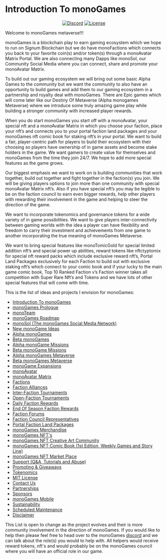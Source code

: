 <h1><strong>Introduction To monoGames</strong></h1>

<p align="center"> 
<a href="https://discord.gg/7mp3vy7y"><img src="https://img.shields.io/static/v1?logo=discord&label=&message=Discord&color=36393f&style=flat-square" alt="Discord"></a>
<a href="https://github.com/369gtech/MIT-License/blob/main/LICENSE"><img src="https://img.shields.io/github/license/antonkomarev/github-profile-views-counter.svg?&color=green&style=flat-square" alt="License"></a>
</p>

Welcome to monoGames metaverse!!!

monoGames is a blockchain play to earn gaming ecosystem which we hope to run on Signum Blockchain but we do have monoFactions which connects you back to your favorite coin(s) and/or token(s) through a monoAvatar Matrix Portal. We are also connecting many Dapps like monoSol, our Community Social Media where you can connect, share and promote your monoAvatar Matrix.

To build out our gaming ecosystem we will bring out some basic Alpha Games to the community but we want the community to also have an opportunity to build games and add them to our gaming ecosystem in a partnership and royalty deal with monoGames. There are Epic games which will come later like our Destiny Of Metaverse (Alpha monogames Metaverse) where we introduce some truly amazing game play while building a stronger community with increased player rewards.

When you do start monoGames you start off with a monoAvatar, your special nft and a monoAvatar Matrix in which you choose your faction, place your nft’s and connects you to your portal faction land packages and your monoGames nft comic book for staking nft’s in your portal. We want to build a fair, player-centric path for players to build their ecosystem with their choosing so players have ownership of in game assets and become stake holders in the game. We want gamers to create value for themselves and monoGames from the time they join 24/7. We hope to add more special features as the game grows.

Our biggest emphasis we want to work on is building communities that work together, build out together and fight together in the faction(s) you join. We will be giving players options to join more than one community with special monoAvatar Matrix nft’s. Also if you have special nft’s you may be legible to be on the faction council to earn even bigger rewards, help other players with rewarding their involvement in the game and helping to steer the direction of the game.

We want to incorporate tokenomics and governance tokens for a wide variety of in game possibilities. We want to give players inter-connectivity between gaming worlds with the idea a player can have flexibility and freedom to carry their investment and achievements from one game to another incorporating the true meaning of monoGames Metaverse.

We want to bring special features like monoTomicGold for special limited addition nft’s and special power up abilities, reward tokens like nftctyptomix for special nft reward packs which include exclusive reward nft’s, Portal Land Packages exclusively for each Faction to build out with exclusive staking nft’s which connect to your comic book and if your lucky to the main game comic book, Top 10 Ranked Faction v’s Faction winner takes all competition with Super Rare Nft’s and Tokens and we have lots of other special features that will come with time.

This is the list of ideas and projects I envision for monoGames:

<ul>
  <li><a href="https://github.com/369gtech/monoGames">Introduction To monoGames</a></li>
  <li><a href="https://github.com/369gtech/monoGames-Prologue">monoGames Prologue</a></li>
  <li><a href="https://github.com/369gtech/monoGames/blob/main/monoTeam">monoTeam</a></li>
  <li><a href="https://github.com/369gtech/monoGames-Roadmap">monoGames Roadmap</a></li>
  <li><a href="https://github.com/369gtech/monoGames-Social-Networks">monoSol (The monoGames Social Media Network)</a></li>
  <li><a href="https://github.com/369gtech/monoGames/blob/main/New%20monoGame%20Ideas">New monoGame Ideas</a></li>
  <li><a href="https://github.com/369gtech/Alpha-monoGames">Alpha monoGames</a></li>
  <li><a href="https://github.com/369gtech/Beta-monoGames">Beta monoGames</a></li>
  <li><a href="https://github.com/369gtech/Alpha-Missions">Alpha monoGame Missions</a></li>
  <li><a href="https://github.com/369gtech/Beta-Missions">Beta monoGame Missions</a></li>
  <li><a href="https://github.com/369gtech/Alpha-monoMetavers">Alpha monoGames Metaverse</a></a></li>
  <li><a href="https://github.com/369gtech/Beta-monoMetavers">Beta monoGames Metaverse</a></li>
  <li><a href="https://github.com/369gtech/monoGames/blob/main/monoGame%20Expansions">monoGame Expansions</a></li>
  <li><a href="https://github.com/369gtech/monoAvatar">monoAvatar</a></li>
  <li><a href="https://github.com/369gtech/monoAvatar-Matrix">monoAvatar Matrix</a></li>  
  <li><a href="https://github.com/369gtech/Factions">Factions</a></li>
  <li><a href="https://github.com/369gtech/Faction-Alliances">Faction Alliances</a></li>
  <li><a href="https://github.com/369gtech/Inter-Faction-Tournaments">Inter-Faction Tournaments</a></li>
  <li><a href="https://github.com/369gtech/Open-Faction-Tournaments">Open-Faction Tournaments</a></li>
  <li><a href="https://github.com/369gtech/monoGames/blob/main/Daily%20Faction%20Rewards">Daily Faction Rewards</a></li>
  <li><a href="https://github.com/369gtech/monoGames/blob/main/End%20Of%20Season%20Faction%20Rewards">End Of Season Faction Rewards</a></li>
  <li><a href="https://github.com/369gtech/Faction-Forums">Faction Forums</a></li>
  <li><a href="https://github.com/369gtech/monoGames/blob/main/Faction%20Council%20Representatives">Faction Council Representatives</a></li>
  <li><a href="https://github.com/369gtech/Portal-Faction-Land-Packages">Portal Faction Land Packages</a></li>
  <li><a href="https://github.com/369gtech/monoGames-Merchandise">monoGames Merchandise</a></li>
  <li><a href="https://github.com/369gtech/monoGames-NFT-s">monoGames NFT's</a></li>
  <li><a href="https://github.com/369gtech/monoGames-NFT-Creative-Art-Community">monoGames NFT Creative Art Community</a></li>
  <li><a href="https://github.com/369gtech/monoGames-NFT-Comic-Book-1st-Edition-Weekly-Games-and-Story-Line-">monoGames NFT Comic Book (1st Edition, Weekly Games and Story Line)</a></li>
  <li><a href="https://github.com/369gtech/monoGames-NFT-Market-Place">monoGames NFT Market Place</a></li>
  <li><a href="https://github.com/369gtech/monoGames/blob/main/Support%20(Q%26A%2C%20Tutorials%20and%20Abuse)">Support (Q&A, Tutorials and Abuse)</a></li>
  <li><a href="https://github.com/369gtech/monoGames/blob/main/Promoting%20%26%20Giveaways">Promoting & Giveaways</a></li>
  <li><a href="https://github.com/369gtech/Tokenomics">Tokenomics</a></li>
  <li><a href="https://github.com/369gtech/monoGames/blob/main/MIT%20License">MIT License</a></li>
  <li><a href="https://github.com/369gtech/Contact-Us">Contact Us</a></li>
  <li><a href="https://github.com/369gtech/monoGames/blob/main/Partnerships">Partnerships</a></li>
  <li><a href="https://github.com/369gtech/monoGames/blob/main/Sponsors">Sponsors</a></li>
  <li><a href="https://github.com/369gtech/monoGames-Mobile">monoGames Mobile</a></li>
  <li><a href="https://github.com/369gtech/monoGames/blob/main/Sustainability">Sustainability</a></li>
  <li><a href="https://github.com/369gtech/monoGames/blob/main/Scheduled%20Maintenance">Scheduled Maintenance</a></li>
  <li><a href="https://github.com/369gtech/monoGames/blob/main/Disclaimer">Disclaimer</a></li>
</ul>  

This List is open to change as the project evolves and their is more community involvement in the direction of monoGames. If you would like to help then please feel free to head over to the monoGames <a href="https://discord.gg/GUPh9PK8">discord</a> and we can talk about the role(s) you would to help with. All helpers would receive reward tokens, nft's and would probably be on the monoGames council where you will have an official role in our game.
